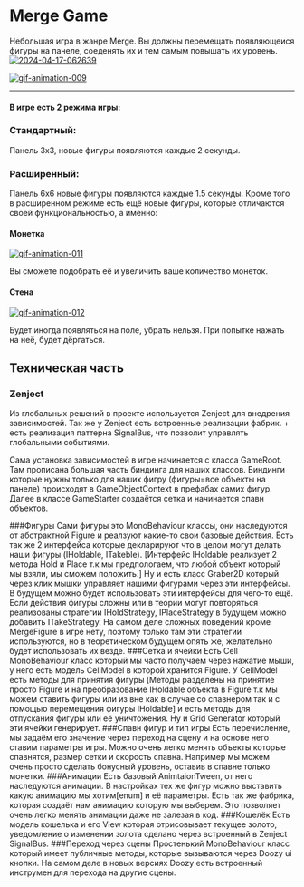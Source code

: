# Merge Game
Небольшая игра в жанре Merge. Вы должны перемещать появляющеися фигуры на панеле, соеденять их и тем самым повышать их уровень. 
<a href="https://imgbb.com/"><img src="https://i.ibb.co/DKXhTqt/2024-04-17-062639.png" alt="2024-04-17-062639" border="0"></a>

<a href="https://ibb.co/sq0B5hg"><img src="https://i.ibb.co/qptZ0zD/gif-animation-009.gif" alt="gif-animation-009" border="0"></a>

------------

#### В игре есть 2 режима игры:

### Стандартный:
Панель 3x3, новые фигуры появляются каждые 2 секунды. 
### Расширенный:
Панель 6x6 новые фигуры появляются каждые 1.5 секунды. Кроме того в расширенном режиме есть ещё новые фигуры, которые отличаются своей функциональностью, а именно:
#### Монетка
<a href="https://ibb.co/ggXfG9q"><img src="https://i.ibb.co/6spT2w9/gif-animation-011.gif" alt="gif-animation-011" border="0"></a>

Вы сможете подобрать её и увеличить ваше количество монеток.
#### Стена
<a href="https://ibb.co/Hd2DpNv"><img src="https://i.ibb.co/DpbDgGX/gif-animation-012.gif" alt="gif-animation-012" border="0"></a>

Будет иногда появляться на поле, убрать нельзя. При попытке нажать на неё, будет дёргаться.

## Техническая часть
### Zenject
Из глобальных решений в проекте используется Zenject для внедрения зависимостей. Так же у Zenject есть встроенные реализации фабрик. + есть реализация паттерна SignalBus, что позволит управлять глобальными событиями. 

Сама установка зависимостей в игре начинается с класса GameRoot. Там прописана большая часть биндинга для наших классов. Биндинги которые нужны только для наших фигру (фигуры=все объекты на панеле) происходят в GameObjectContext в префабах самих фигур. Далее в классе GameStarter создаётся сетка и начинается спавн объектов.

###Фигуры
Сами фигуры это MonoBehaviour классы, они наследуются от абстрактной Figure и реалзуют какие-то свои базовые действия. Есть так же 2 интерфейса которые декларируют что в целом могут делать наши фигуры (IHoldable, ITakeble). [Интерфейс IHoldable реализует 2 метода Hold и Place т.к мы предпологаем, что любой объект который мы взяли, мы сможем положить.] Ну и есть класс Graber2D который через клик мышки управляет нашими фигурами через эти интерфейсы. В будущем можно будет использовать эти интерфейсы для чего-то ещё. Если действия фигуры сложны или в теории могут повторяться реализованы стратегии IHoldStrategy, IPlaceStrategy в будущем можно добавить ITakeStrategy. На самом деле сложных поведений кроме MergeFigure в игре нету, поэтому только там эти стратегии используются, но в теоретическом будущем опять же, желательно будет использовать их везде.
###Сетка и ячейки
Есть Cell MonoBehaviour класс который мы часто получаем через нажатие мыши, у него есть модель CellModel в которой хранится Figure. У CellModel есть методы для принятия фигуры [Методы разделены на принятие просто Figure и на преобразование IHoldable объекта в Figure т.к мы можем ставить фигуры или из вне как в случае со спавнером так и с помощью перемещения фигуры IHoldable] и есть методы для отпускания фигуры или её уничтожения. Ну и Grid Generator который эти ячейки генерирует.
###Спавн фигур и тип игры
Есть перечисление, мы задаём его значение через переход на сцену и на основе него ставим параметры игры. Можно очень легко менять объекты которые спавнятся, размер сетки и скорость спавна. Например мы можем очень просто сделать бонусный уровень, оставив в спавне только монетки.
###Анимации
Есть базовый AnimtaionTween, от него наследуются анимации. В настройках тех же фигур можно выставить какую анимацию мы хотим[enum] и её параметры. Есть так же фабрика, которая создаёт нам анимацию которую мы выберем. Это позволяет очень легко менять анимации даже не залезая в код.
###Кошелёк
Есть модель кошелька и его View которая отрисовывает текущее золото, уведомление о изменении золота сделано через встроенный в Zenject SignalBus.
###Переход через сцены
Простенький MonoBehaviour класс который имеет публичные методы, которые вызываются через Doozy ui кнопки. На самом деле в новых версиях Doozy есть встроенный инструмен для перехода на другие сцены.

